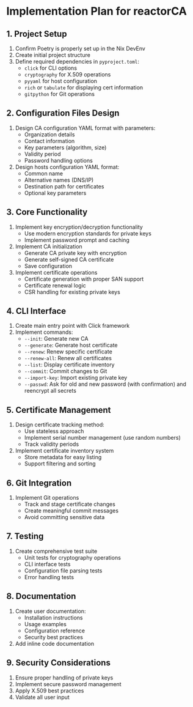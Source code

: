 # Implementation Plan for reactorCA

## 1. Project Setup
1. Confirm Poetry is properly set up in the Nix DevEnv
2. Create initial project structure
3. Define required dependencies in `pyproject.toml`:
   - `click` for CLI options
   - `cryptography` for X.509 operations
   - `pyyaml` for host configuration
   - `rich` or `tabulate` for displaying cert information
   - `gitpython` for Git operations

## 2. Configuration Files Design
1. Design CA configuration YAML format with parameters:
   - Organization details
   - Contact information
   - Key parameters (algorithm, size)
   - Validity period
   - Password handling options
2. Design hosts configuration YAML format:
   - Common name
   - Alternative names (DNS/IP)
   - Destination path for certificates
   - Optional key parameters

## 3. Core Functionality
1. Implement key encryption/decryption functionality
   - Use modern encryption standards for private keys
   - Implement password prompt and caching
2. Implement CA initialization
   - Generate CA private key with encryption
   - Generate self-signed CA certificate
   - Save configuration
3. Implement certificate operations
   - Certificate generation with proper SAN support
   - Certificate renewal logic
   - CSR handling for existing private keys

## 4. CLI Interface
1. Create main entry point with Click framework
2. Implement commands:
   - `--init`: Generate new CA
   - `--generate`: Generate host certificate
   - `--renew`: Renew specific certificate 
   - `--renew-all`: Renew all certificates
   - `--list`: Display certificate inventory
   - `--commit`: Commit changes to Git
   - `--import-key`: Import existing private key
   - `--passwd`: Ask for old and new password (with confirmation) and reencrypt all secrets

## 5. Certificate Management
1. Design certificate tracking method:
   - Use stateless approach
   - Implement serial number management (use random numbers)
   - Track validity periods
2. Implement certificate inventory system
   - Store metadata for easy listing
   - Support filtering and sorting

## 6. Git Integration
1. Implement Git operations
   - Track and stage certificate changes
   - Create meaningful commit messages
   - Avoid committing sensitive data

## 7. Testing
1. Create comprehensive test suite
   - Unit tests for cryptography operations
   - CLI interface tests
   - Configuration file parsing tests
   - Error handling tests

## 8. Documentation
1. Create user documentation:
   - Installation instructions
   - Usage examples
   - Configuration reference
   - Security best practices
2. Add inline code documentation

## 9. Security Considerations
1. Ensure proper handling of private keys
2. Implement secure password management
3. Apply X.509 best practices
4. Validate all user input
